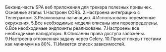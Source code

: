 Бекэнд-часть SPA веб приложения для трекера полезных привычек.
Основные этапы:
1.Настроен CORS.
2.Настроена интеграцию с Телеграмом.
3.Реализована пагинацию.
4.Использованы переменные окружения.
5.Все необходимые модели описаны или переопределены.
6.Все необходимые эндпоинты реализованы.
7.Настроены все необходимые валидаторы.
8.Описанны права доступа заложены.
9.Настроена отложенная задачу через Celery.
10.Проект покрыт тестами как минимум на 80%.
11.Имеется список зависимостей.

